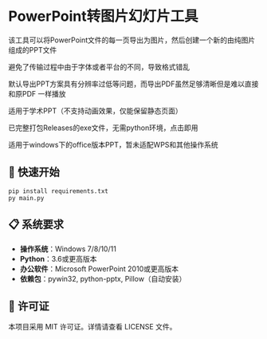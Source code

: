 # PowerPoint转图片幻灯片工具

该工具可以将PowerPoint文件的每一页导出为图片，然后创建一个新的由纯图片组成的PPT文件

避免了传输过程中由于字体或者平台的不同，导致格式错乱

默认导出PPT方案具有分辨率过低等问题，而导出PDF虽然足够清晰但是难以直接和原PDF
一样播放

适用于学术PPT（不支持动画效果，仅能保留静态页面）

已完整打包Releases的exe文件，无需python环境，点击即用

适用于windows下的office版本PPT，暂未适配WPS和其他操作系统

## 🚀 快速开始

```
pip install requirements.txt
py main.py
```

## 📋 系统要求

- **操作系统**：Windows 7/8/10/11
- **Python**：3.6或更高版本
- **办公软件**：Microsoft PowerPoint 2010或更高版本
- **依赖包**：pywin32, python-pptx, Pillow（自动安装）

## 📄 许可证

本项目采用 MIT 许可证。详情请查看 LICENSE 文件。
